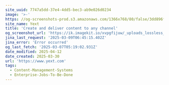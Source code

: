 ```yaml
---
site_uuid: 7747a5dd-37e4-4dd5-bec3-ab9e026d0234
image: '>-'
https: //og-screenshots-prod.s3.amazonaws.com/1366x768/80/false/3dd896f836911298ed0f92afad87b983dece2bd8245a1dc85fa37ecda5a2d25b.jpeg
site_name: Yext
title: 'Create and deliver content to any channel'
og_screenshot_url: 'https://ik.imagekit.io/xvpgfijuw/_uploads_lossless_screenshots_20250527_Yext_og_screenshot.jpeg'
jina_last_request: '2025-03-09T06:45:15.402Z'
jina_error: 'Error occurred'
og_last_fetch: '2025-03-07T05:19:02.931Z'
date_modified: 2025-04-12
date_created: 2025-03-30
url: 'https://www.yext.com'
tags:
  - Content-Management-Systems
  - Enterprise-Jobs-To-Be-Done
---
```


